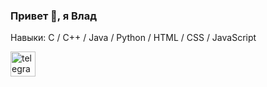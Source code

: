 ### Привет 👋, я Влад

Навыки: C / C++ / Java / Python / HTML / CSS / JavaScript



[<img src='https://www.svgrepo.com/show/354443/telegram.svg' alt='telegram' height='40'>](https://t.me/kolesov_v_s)  
